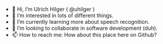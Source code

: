 - 👋 Hi, I’m Ulrich Hilger ( @uhilger )
- 👀 I’m interested in lots of different things.
- 🌱 I’m currently learning more about speech recognition.
- 💞️ I’m looking to collaborate in software development (duh).
- 📫 How to reach me: How about this place here on Github?

<!---
uhilger/uhilger is a ✨ special ✨ repository because its `README.md` (this file) appears on your GitHub profile.
You can click the Preview link to take a look at your changes.
--->
